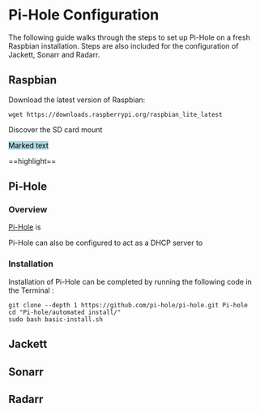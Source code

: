 # Pi-Hole Configuration

The following guide walks through the steps to set up Pi-Hole on a fresh Raspbian installation. Steps are also included for the configuration of Jackett, Sonarr and Radarr.

## Raspbian

Download the latest version of Raspbian:

```
wget https://downloads.raspberrypi.org/raspbian_lite_latest
```

Discover the SD card mount 

<mark style="background-color: lightblue">Marked text</mark>

==highlight==



## Pi-Hole

### Overview

[Pi-Hole](https://pi-hole.net/) is 

Pi-Hole can also be configured to act as a DHCP server to 


### Installation

Installation of Pi-Hole can be completed by running the following code in the Terminal :

```
git clone --depth 1 https://github.com/pi-hole/pi-hole.git Pi-hole
cd "Pi-hole/automated install/"
sudo bash basic-install.sh
```


## Jackett


## Sonarr


## Radarr





